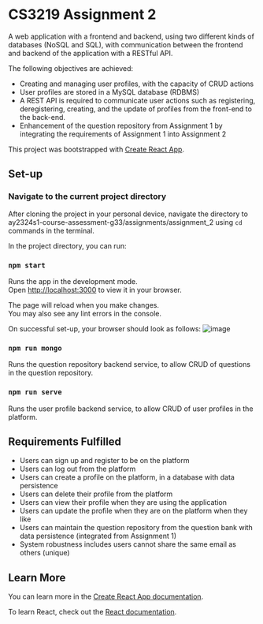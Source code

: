 # CS3219 Assignment 2 

A web application with a frontend and backend, using two different kinds of databases (NoSQL and SQL), with communication between the frontend and backend of the application with a RESTful API.

The following objectives are achieved:
- Creating and managing user profiles, with the capacity of CRUD actions
- User profiles are stored in a MySQL database (RDBMS)  
- A REST API is required to communicate user actions such as registering, deregistering, creating, and the update of profiles from the front-end to the back-end.
- Enhancement of the question repository from Assignment 1 by integrating the requirements of Assignment 1 into Assignment 2

This project was bootstrapped with [Create React App](https://github.com/facebook/create-react-app).

## Set-up

### Navigate to the current project directory 

After cloning the project in your personal device, navigate the directory to ay2324s1-course-assessment-g33/assignments/assignment_2 using `cd` commands in the terminal.

In the project directory, you can run:

### `npm start`

Runs the app in the development mode.\
Open [http://localhost:3000](http://localhost:3000) to view it in your browser.

The page will reload when you make changes.\
You may also see any lint errors in the console.

On successful set-up, your browser should look as follows:
![image](https://github.com/CS3219-AY2324S1/ay2324s1-course-assessment-g33/assets/62021897/4ca66719-dbfd-4f72-ae40-4ab92bc98690)

### `npm run mongo`

Runs the question repository backend service, to allow CRUD of questions in the question repository.

### `npm run serve`

Runs the user profile backend service, to allow CRUD of user profiles in the platform.

## Requirements Fulfilled

- Users can sign up and register to be on the platform
- Users can log out from the platform
- Users can create a profile on the platform, in a database with data persistence
- Users can delete their profile from the platform
- Users can view their profile when they are using the application
- Users can update the profile when they are on the platform when they like
- Users can maintain the question repository from the question bank with data persistence (integrated from Assignment 1)
- System robustness includes users cannot share the same email as others (unique)

## Learn More

You can learn more in the [Create React App documentation](https://facebook.github.io/create-react-app/docs/getting-started).

To learn React, check out the [React documentation](https://reactjs.org/).
